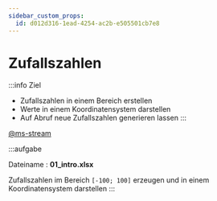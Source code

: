```yaml
---
sidebar_custom_props:
  id: d012d316-1ead-4254-ac2b-e505501cb7e8
---
```


# Zufallszahlen

:::info Ziel
- Zufallszahlen in einem Bereich erstellen
- Werte in einem Koordinatensystem darstellen
- Auf Abruf neue Zufallszahlen generieren lassen
:::


[@ms-stream](https://web.microsoftstream.com/video/59bb3b41-4fd2-4e20-b61b-7045ad266e8b)
<br />

:::aufgabe
<Answer type="state" webKey="b79cf614-f437-4423-b5f6-ce130530d936" />

Dateiname
: __01_intro.xlsx__


Zufallszahlen im Bereich `[-100; 100]` erzeugen und in einem Koordinatensystem darstellen
:::